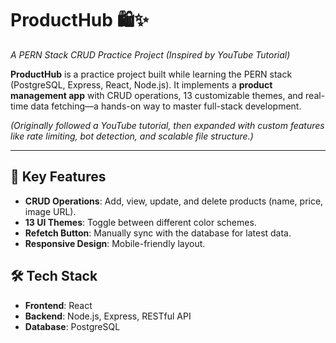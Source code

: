 # ProductHub 🛍️✨  
*A PERN Stack CRUD Practice Project (Inspired by YouTube Tutorial)*  

**ProductHub** is a practice project built while learning the PERN stack (PostgreSQL, Express, React, Node.js). It implements a **product management app** with CRUD operations, 13 customizable themes, and real-time data fetching—a hands-on way to master full-stack development.  

*(Originally followed a YouTube tutorial, then expanded with custom features like rate limiting, bot detection, and scalable file structure.)*  

---

## 🚀 Key Features  
- **CRUD Operations**: Add, view, update, and delete products (name, price, image URL).  
- **13 UI Themes**: Toggle between different color schemes.  
- **Refetch Button**: Manually sync with the database for latest data.  
- **Responsive Design**: Mobile-friendly layout.  

## 🛠️ Tech Stack  
- **Frontend**: React  
- **Backend**: Node.js, Express, RESTful API  
- **Database**: PostgreSQL  
